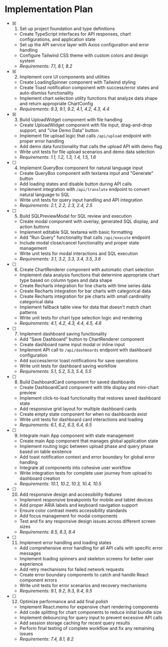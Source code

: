 # Implementation Plan

- [x] 1. Set up project foundation and type definitions

  - Create TypeScript interfaces for API responses, chart configurations, and application state
  - Set up the API service layer with Axios configuration and error handling
  - Configure Tailwind CSS theme with custom colors and design system
  - _Requirements: 7.1, 8.1, 8.2_

- [x] 2. Implement core UI components and utilities

  - Create LoadingSpinner component with Tailwind styling
  - Create Toast notification component with success/error states and auto-dismiss functionality
  - Implement chart selection utility functions that analyze data shape and return appropriate ChartConfig
  - _Requirements: 9.3, 9.1, 9.2, 4.1, 4.2, 4.3, 4.4_

- [x] 3. Build UploadWidget component with file handling

  - Create UploadWidget component with file input, drag-and-drop support, and "Use Demo Data" button
  - Implement file upload logic that calls `/api/upload` endpoint with proper error handling
  - Add demo data functionality that calls the upload API with demo flag
  - Write unit tests for file upload scenarios and demo data selection
  - _Requirements: 1.1, 1.2, 1.3, 1.4, 1.5, 1.6_

- [ ] 4. Implement QueryBox component for natural language input

  - Create QueryBox component with textarea input and "Generate" button
  - Add loading states and disable button during API calls
  - Implement integration with `/api/translate` endpoint to convert natural language to SQL
  - Write unit tests for query input handling and API integration
  - _Requirements: 2.1, 2.2, 2.3, 2.4, 2.5_

- [ ] 5. Build SQLPreviewModal for SQL review and execution

  - Create modal component with overlay, generated SQL display, and action buttons
  - Implement editable SQL textarea with basic formatting
  - Add "Run Query" functionality that calls `/api/execute` endpoint
  - Include modal close/cancel functionality and proper state management
  - Write unit tests for modal interactions and SQL execution
  - _Requirements: 3.1, 3.2, 3.3, 3.4, 3.5, 3.6_

- [ ] 6. Create ChartRenderer component with automatic chart selection

  - Implement data analysis functions that determine appropriate chart type based on column types and data shape
  - Create Recharts integration for line charts with time series data
  - Create Recharts integration for bar charts with categorical data
  - Create Recharts integration for pie charts with small cardinality categorical data
  - Implement fallback table view for data that doesn't match chart patterns
  - Write unit tests for chart type selection logic and rendering
  - _Requirements: 4.1, 4.2, 4.3, 4.4, 4.5, 4.6_

- [ ] 7. Implement dashboard saving functionality

  - Add "Save Dashboard" button to ChartRenderer component
  - Create dashboard name input modal or inline input
  - Implement API call to `/api/dashboards` endpoint with dashboard configuration
  - Add success/error toast notifications for save operations
  - Write unit tests for dashboard saving workflow
  - _Requirements: 5.1, 5.2, 5.3, 5.4, 5.5_

- [ ] 8. Build DashboardCard component for saved dashboards

  - Create DashboardCard component with title display and mini-chart preview
  - Implement click-to-load functionality that restores saved dashboard state
  - Add responsive grid layout for multiple dashboard cards
  - Create empty state component for when no dashboards exist
  - Write unit tests for dashboard card interactions and loading
  - _Requirements: 6.1, 6.2, 6.3, 6.4, 6.5_

- [ ] 9. Integrate main App component with state management

  - Create main App component that manages global application state
  - Implement routing logic between upload phase and query phase based on table existence
  - Add toast notification context and error boundary for global error handling
  - Integrate all components into cohesive user workflow
  - Write integration tests for complete user journey from upload to dashboard creation
  - _Requirements: 10.1, 10.2, 10.3, 10.4, 10.5_

- [ ] 10. Add responsive design and accessibility features

  - Implement responsive breakpoints for mobile and tablet devices
  - Add proper ARIA labels and keyboard navigation support
  - Ensure color contrast meets accessibility standards
  - Add focus management for modal components
  - Test and fix any responsive design issues across different screen sizes
  - _Requirements: 8.5, 8.3, 8.4_

- [ ] 11. Implement error handling and loading states

  - Add comprehensive error handling for all API calls with specific error messages
  - Implement loading spinners and skeleton screens for better user experience
  - Add retry mechanisms for failed network requests
  - Create error boundary components to catch and handle React component errors
  - Write unit tests for error scenarios and recovery mechanisms
  - _Requirements: 9.1, 9.2, 9.3, 9.4, 9.5_

- [ ] 12. Optimize performance and add final polish
  - Implement React.memo for expensive chart rendering components
  - Add code splitting for chart components to reduce initial bundle size
  - Implement debouncing for query input to prevent excessive API calls
  - Add session storage caching for recent query results
  - Perform final testing of complete workflow and fix any remaining issues
  - _Requirements: 7.4, 8.1, 8.2_
